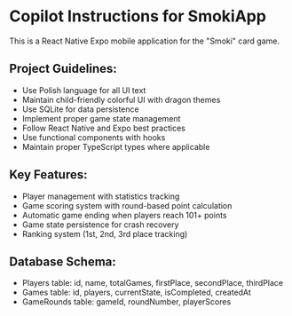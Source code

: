 # Copilot Instructions for SmokiApp

<!-- Use this file to provide workspace-specific custom instructions to Copilot. For more details, visit https://code.visualstudio.com/docs/copilot/copilot-customization#_use-a-githubcopilotinstructionsmd-file -->

This is a React Native Expo mobile application for the "Smoki" card game. 

## Project Guidelines:
- Use Polish language for all UI text
- Maintain child-friendly colorful UI with dragon themes
- Use SQLite for data persistence
- Implement proper game state management
- Follow React Native and Expo best practices
- Use functional components with hooks
- Maintain proper TypeScript types where applicable

## Key Features:
- Player management with statistics tracking
- Game scoring system with round-based point calculation
- Automatic game ending when players reach 101+ points
- Game state persistence for crash recovery
- Ranking system (1st, 2nd, 3rd place tracking)

## Database Schema:
- Players table: id, name, totalGames, firstPlace, secondPlace, thirdPlace
- Games table: id, players, currentState, isCompleted, createdAt
- GameRounds table: gameId, roundNumber, playerScores
